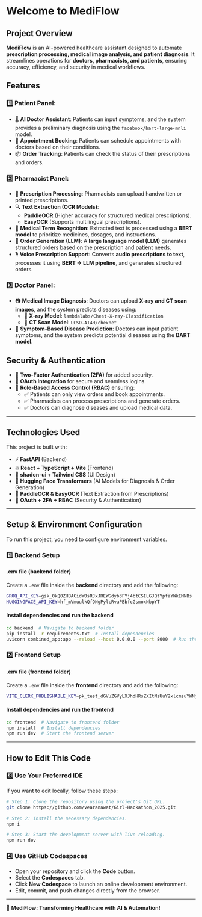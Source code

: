 # Welcome to MediFlow

## Project Overview

**MediFlow** is an AI-powered healthcare assistant designed to automate **prescription processing, medical image analysis, and patient diagnosis**. It streamlines operations for **doctors, pharmacists, and patients**, ensuring accuracy, efficiency, and security in medical workflows.

## Features

### **1️⃣ Patient Panel:**
- 🌡️ **AI Doctor Assistant**: Patients can input symptoms, and the system provides a preliminary diagnosis using the `facebook/bart-large-mnli` model.
- 📅 **Appointment Booking**: Patients can schedule appointments with doctors based on their conditions.
- 📦 **Order Tracking**: Patients can check the status of their prescriptions and orders.

### **2️⃣ Pharmacist Panel:**
- 📄 **Prescription Processing**: Pharmacists can upload handwritten or printed prescriptions.
- 🔍 **Text Extraction (OCR Models)**:
  - **PaddleOCR** (Higher accuracy for structured medical prescriptions).
  - **EasyOCR** (Supports multilingual prescriptions).
- 🏥 **Medical Term Recognition**: Extracted text is processed using a **BERT model** to prioritize medicines, dosages, and instructions.
- 🤖 **Order Generation (LLM)**: A **large language model (LLM)** generates structured orders based on the prescription and patient needs.
- 🎙 **Voice Prescription Support**: Converts **audio prescriptions to text**, processes it using **BERT → LLM pipeline**, and generates structured orders.

### **3️⃣ Doctor Panel:**
- 📷 **Medical Image Diagnosis**: Doctors can upload **X-ray and CT scan images**, and the system predicts diseases using:
  - 🩻 **X-ray Model**: `lambdalabs/Chest-X-ray-Classification`
  - 🧠 **CT Scan Model**: `UCSD-AI4H/chexnet`
- 📝 **Symptom-Based Disease Prediction**: Doctors can input patient symptoms, and the system predicts potential diseases using the **BART model**.

## Security & Authentication
- 🔐 **Two-Factor Authentication (2FA)** for added security.
- 🔄 **OAuth Integration** for secure and seamless logins.
- 👥 **Role-Based Access Control (RBAC)** ensuring:
  - ✅ Patients can only view orders and book appointments.
  - ✅ Pharmacists can process prescriptions and generate orders.
  - ✅ Doctors can diagnose diseases and upload medical data.

---

## **Technologies Used**
This project is built with:
- ⚡ **FastAPI** (Backend)
- 🔥 **React + TypeScript + Vite** (Frontend)
- 🎨 **shadcn-ui + Tailwind CSS** (UI Design)
- 🏥 **Hugging Face Transformers** (AI Models for Diagnosis & Order Generation)
- 📄 **PaddleOCR & EasyOCR** (Text Extraction from Prescriptions)
- 🔐 **OAuth + 2FA + RBAC** (Security & Authentication)

---

## **Setup & Environment Configuration**
To run this project, you need to configure environment variables.

### **1️⃣ Backend Setup**
#### **.env file (backend folder)**
Create a `.env` file inside the **backend** directory and add the following:
```sh
GROQ_API_KEY=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
HUGGINGFACE_API_KEY=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
```
#### **Install dependencies and run the backend**
```sh
cd backend  # Navigate to backend folder
pip install -r requirements.txt  # Install dependencies
uvicorn combined_app:app --reload --host 0.0.0.0 --port 8000  # Run the FastAPI backend
```

### **2️⃣ Frontend Setup**
#### **.env file (frontend folder)**
Create a `.env` file inside the **frontend** directory and add the following:
```sh
VITE_CLERK_PUBLISHABLE_KEY=pk_test_dGVuZGVyLXJhdHRsZXItNzUuY2xlcmsuYWNjb3VudHMuZGV2JA
```
#### **Install dependencies and run the frontend**
```sh
cd frontend  # Navigate to frontend folder
npm install  # Install dependencies
npm run dev  # Start the frontend server
```

---

## **How to Edit This Code**

### **3️⃣ Use Your Preferred IDE**
If you want to edit locally, follow these steps:

```sh
# Step 1: Clone the repository using the project's Git URL.
git clone https://github.com/vearanawat/Girl-Hackathon_2025.git

# Step 2: Install the necessary dependencies.
npm i

# Step 3: Start the development server with live reloading.
npm run dev
```

### **4️⃣ Use GitHub Codespaces**
- Open your repository and click the **Code** button.
- Select the **Codespaces** tab.
- Click **New Codespace** to launch an online development environment.
- Edit, commit, and push changes directly from the browser.

---

🚀 **MediFlow: Transforming Healthcare with AI & Automation!**
